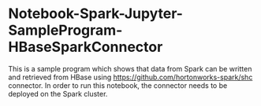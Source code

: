 # Notebook-Spark-Jupyter-SampleProgram-HBaseSparkConnector
This is a sample program which shows that data from Spark can be written and retrieved from HBase using https://github.com/hortonworks-spark/shc connector.
In order to run this notebook, the connector needs to be deployed on the Spark cluster.
